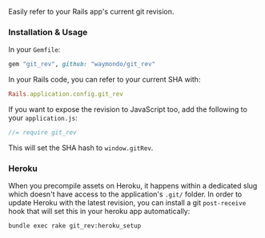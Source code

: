 Easily refer to your Rails app's current git revision.

### Installation & Usage

In your `Gemfile`:

``` ruby
gem "git_rev", github: "waymondo/git_rev"
```

In your Rails code, you can refer to your current SHA with:

``` ruby
Rails.application.config.git_rev
```

If you want to expose the revision to JavaScript too, add the following to your `application.js`:

``` javascript
//= require git_rev
```

This will set the SHA hash to `window.gitRev`.

### Heroku

When you precompile assets on Heroku, it happens within a dedicated slug which doesn't have access to the application's `.git/` folder. In order to update Heroku with the latest revision, you can install a git `post-receive` hook that will set this in your heroku app automatically:

```
bundle exec rake git_rev:heroku_setup
```
